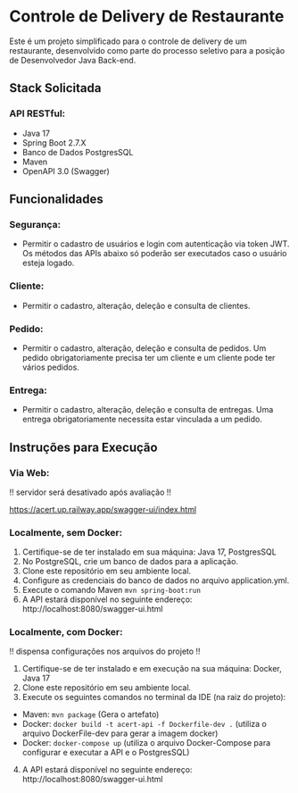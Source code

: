 # Controle de Delivery de Restaurante
Este é um projeto simplificado para o controle de delivery de um restaurante, desenvolvido como parte do processo seletivo para a posição de Desenvolvedor Java Back-end.

## Stack Solicitada
### API RESTful:
- Java 17
- Spring Boot 2.7.X
- Banco de Dados PostgresSQL
- Maven
- OpenAPI 3.0 (Swagger)

## Funcionalidades
### Segurança:
- Permitir o cadastro de usuários e login com autenticação via token JWT. Os métodos das APIs abaixo só poderão ser executados caso o usuário esteja logado.
### Cliente:
- Permitir o cadastro, alteração, deleção e consulta de clientes.
### Pedido:
- Permitir o cadastro, alteração, deleção e consulta de pedidos. Um pedido obrigatoriamente precisa ter um cliente e um cliente pode ter vários pedidos.
### Entrega:
- Permitir o cadastro, alteração, deleção e consulta de entregas. Uma entrega obrigatoriamente necessita estar vinculada a um pedido.

## Instruções para Execução
### Via Web:
!! servidor será desativado após avaliação !!

https://acert.up.railway.app/swagger-ui/index.html
### Localmente, sem Docker:
1. Certifique-se de ter instalado em sua máquina: Java 17, PostgresSQL
2. No PostgreSQL, crie um banco de dados para a aplicação.
3. Clone este repositório em seu ambiente local.
4. Configure as credenciais do banco de dados no arquivo application.yml.
5. Execute o comando Maven ```mvn spring-boot:run```
6. A API estará disponível no seguinte endereço: http://localhost:8080/swagger-ui.html


### Localmente, com Docker:
!! dispensa configurações nos arquivos do projeto !!
1. Certifique-se de ter instalado e em execução na sua máquina: Docker, Java 17
2. Clone este repositório em seu ambiente local.
3. Execute os seguintes comandos no terminal da IDE (na raiz do projeto):
  - Maven: ```mvn package``` (Gera o artefato)
  - Docker: ```docker build -t acert-api -f Dockerfile-dev .``` (utiliza o arquivo DockerFile-dev para gerar a imagem docker)
  - Docker: ```docker-compose up``` (utiliza o arquivo Docker-Compose para configurar e executar a API e o PostgresSQL)
4. A API estará disponível no seguinte endereço: http://localhost:8080/swagger-ui.html
